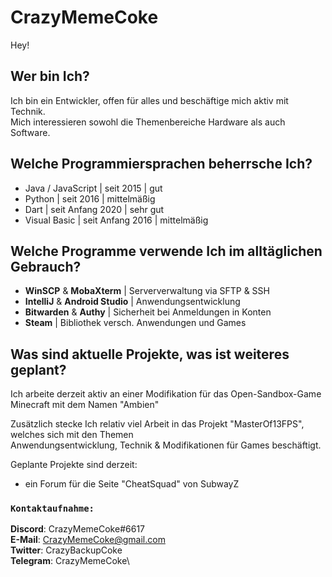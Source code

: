 # CrazyMemeCoke
Hey!

## Wer bin Ich?
Ich bin ein Entwickler, offen für alles und beschäftige mich aktiv mit Technik.\
Mich interessieren sowohl die Themenbereiche Hardware als auch Software.

## Welche Programmiersprachen beherrsche Ich?

- Java / JavaScript | seit 2015 | gut
- Python | seit 2016 | mittelmäßig
- Dart | seit Anfang 2020 | sehr gut
- Visual Basic | seit Anfang 2016 | mittelmäßig

## Welche Programme verwende Ich im alltäglichen Gebrauch?

- **WinSCP** & **MobaXterm** | Serververwaltung via SFTP & SSH
- **IntelliJ** & **Android Studio** | Anwendungsentwicklung
- **Bitwarden** & **Authy** | Sicherheit bei Anmeldungen in Konten
- **Steam** | Bibliothek versch. Anwendungen und Games

## Was sind aktuelle Projekte, was ist weiteres geplant?
Ich arbeite derzeit aktiv an einer Modifikation für das Open-Sandbox-Game Minecraft mit dem Namen "Ambien"

Zusätzlich stecke Ich relativ viel Arbeit in das Projekt "MasterOf13FPS", welches sich mit den Themen\
Anwendungsentwicklung, Technik & Modifikationen für Games beschäftigt.

Geplante Projekte sind derzeit:
- ein Forum für die Seite "CheatSquad" von SubwayZ

### ```Kontaktaufnahme:```
**Discord**: CrazyMemeCoke#6617\
**E-Mail**: CrazyMemeCoke@gmail.com\
**Twitter**: CrazyBackupCoke\
**Telegram**: CrazyMemeCoke\
